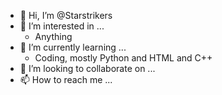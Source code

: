 - 👋 Hi, I’m @Starstrikers
- 👀 I’m interested in ...
  - Anything
- 🌱 I’m currently learning ...
  - Coding, mostly Python and HTML and C++
- 💞️ I’m looking to collaborate on ...
- 📫 How to reach me ...

<!---
Starstrikers/Starstrikers is a ✨ special ✨ repository because its `README.md` (this file) appears on your GitHub profile.
You can click the Preview link to take a look at your changes.
--->
